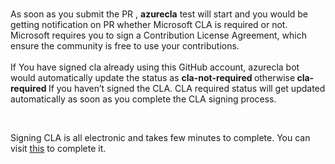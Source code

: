 <br>
<p>As soon as you submit the PR , <strong>azurecla</strong> test will start and you would be getting notification on  PR whether Microsoft CLA is required or not. Microsoft requires you to sign a  Contribution License Agreement, which ensure the community is free to use your  contributions.<br><br>
  If You have signed cla already using this GitHub account,  azurecla bot would automatically update the status as <strong>cla-not-required </strong>otherwise<strong> cla-required </strong>If you haven&rsquo;t signed the CLA. CLA required status will get updated  automatically as soon as you complete the CLA signing process.</p><br>
<p>Signing  CLA is all electronic and takes few minutes to complete. You can visit <a href="https://cla.azure.com/">this</a> to  complete it. </p>
